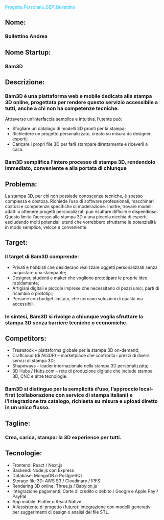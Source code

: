  
<span style="color:#00BFFF">Progetto.Personale_GEP_Bollettino</span>

## Nome:
### Bollettino Andrea

## Nome Startup:
### Bam3D

## Descrizione:
### Bam3D è una piattaforma web e mobile dedicata alla stampa 3D online, progettata per rendere questo servizio accessibile a tutti, anche a chi non ha competenze tecniche.
Attraverso un’interfaccia semplice e intuitiva, l’utente può:
 - Sfogliare un catalogo di modelli 3D pronti per la stampa;
 - Richiedere un progetto personalizzato, creato su misura da designer esperti;
 - Caricare i propri file 3D per farli stampare direttamente e riceverli a casa.
### Bam3D semplifica l’intero processo di stampa 3D, rendendolo immediato, conveniente e alla portata di chiunque

## Problema:
La stampa 3D, per chi non possiede conoscenze tecniche, è spesso complessa e costosa.
Richiede l’uso di software professionali, macchinari costosi e competenze specifiche di modellazione.
Inoltre, trovare modelli adatti o ottenere progetti personalizzati può risultare difficile e dispendioso.
Questo limita l’accesso alla stampa 3D a una piccola nicchia di esperti, escludendo molti potenziali utenti che vorrebbero sfruttarne le potenzialità in modo semplice, veloce e conveniente.

## Target:
### Il target di Bam3D comprende:
 - Privati e hobbisti che desiderano realizzare oggetti personalizzati senza acquistare una stampante;
 - Designer, studenti e maker che vogliono prototipare le proprie idee rapidamente;
 - Artigiani digitali e piccole imprese che necessitano di pezzi unici, parti di ricambio o prototipi;
 - Persone con budget limitato, che cercano soluzioni di qualità ma accessibili.
### In sintesi, Bam3D si rivolge a chiunque voglia sfruttare la stampa 3D senza barriere tecniche o economiche.

## Competitors:
 - Treatstock – piattaforma globale per la stampa 3D on-demand;
 - Craftcloud (di All3DP) – marketplace che confronta i prezzi di diversi servizi di stampa 3D;
 - Shapeways – leader internazionale nella stampa 3D personalizzata;
 - 3D Hubs / Hubs.com – rete di produzione digitale che include stampa 3D, CNC e altre tecnologie.
### Bam3D si distingue per la semplicità d’uso, l’approccio local-first (collaborazione con service di stampa italiani) e l’integrazione tra catalogo, richiesta su misura e upload diretto in un unico flusso.

## Tagline:
### Crea, carica, stampa: la 3D experience per tutti.

## Tecnologie:
 - Frontend: React / Next.js
 - Backend: Node.js con Express
 - Database: MongoDB o PostgreSQL
 - Storage file 3D: AWS S3 / Cloudinary / IPFS
 - Rendering 3D online: Three.js / Babylon.js
 - Integrazione pagamenti: Carte di credito o debito / Google e Apple Pay / PayPal
 - App mobile: Flutter o React Native
 - AI/assistente di progetto (futuro): integrazione con modelli generativi per suggerimenti di design o analisi dei file STL.
